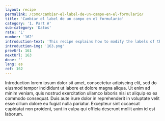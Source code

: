 ```yaml
---
layout: recipe
permalink: /como/cambiar-el-label-de-un-campo-en-el-formulario/
title: 'Cambiar el label de un campo en el formulario'
category: '1. Part A'
sub-category: 'Datos'
rate: '1'
number: '162'
introduction-text: 'This recipe explains how to modify the labels of the fields of the form. This only applies to the fields in english language, as the translations are modified directly from the Translation interface of the system.'
introduction-img: '163.png'
prevUrl: 161
nextUrl: 163
done: ''
lang: es
ref: 162
---
```


Introduction lorem ipsum dolor sit amet, consectetur adipiscing elit, sed do eiusmod tempor incididunt ut labore et dolore magna aliqua. Ut enim ad minim veniam, quis nostrud exercitation ullamco laboris nisi ut aliquip ex ea commodo consequat. Duis aute irure dolor in reprehenderit in voluptate velit esse cillum dolore eu fugiat nulla pariatur. Excepteur sint occaecat cupidatat non proident, sunt in culpa qui officia deserunt mollit anim id est laborum.

